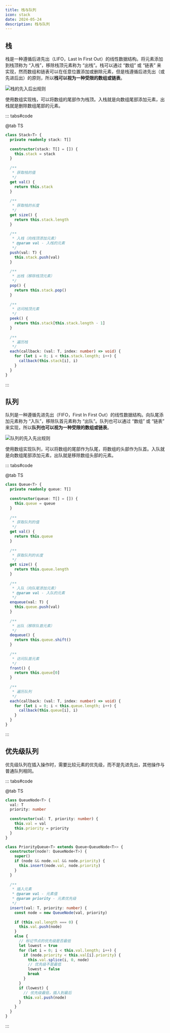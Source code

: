 ```yaml
---
title: 栈与队列
icon: stack
date: 2024-05-24
description: 栈与队列
---
```


## 栈

栈是一种遵循后进先出（LIFO，Last In First Out）的线性数据结构。将元素添加到栈顶称为 “入栈”，移除栈顶元素称为 “出栈”。栈可以通过 “数组” 或 “链表” 来实现，然而数组和链表可以在任意位置添加或删除元素，但是栈遵循后进先出（或先进后出）的原则，所以**栈可以视为一种受限的数组或链表**。

![栈的先入后出规则](../.vuepress/public/image/stack_operations.png)

使用数组实现栈，可以将数组的尾部作为栈顶。入栈就是向数组尾部添加元素，出栈就是删除数组尾部的元素。

::: tabs#code

@tab TS

```ts
class Stack<T> {
  private readonly stack: T[]
  
  constructor(stack: T[] = []) {
    this.stack = stack
  }
  
  /**
   * 获取栈的值
   */
  get val() {
    return this.stack
  }
  
  /**
   * 获取栈的长度
   */
  get size() {
    return this.stack.length
  }
  
  /**
   * 入栈（向栈顶添加元素）
   * @param val - 入栈的元素
   */
  push(val: T) {
    this.stack.push(val)
  }
  
  /**
   * 出栈（移除栈顶元素）
   */
  pop() {
    return this.stack.pop()
  }
  
  /**
   * 访问栈顶元素
   */
  peek() {
    return this.stack[this.stack.length - 1]
  }
  
  /**
   * 遍历栈
   */
  each(callback: (val: T, index: number) => void) {
    for (let i = 0; i < this.stack.length; i++) {
      callback(this.stack[i], i)
    }
  }
}
```

:::

## 队列

队列是一种遵循先进先出（FIFO，First In First Out）的线性数据结构。向队尾添加元素称为 “入队”，移除队首元素称为 “出队”。队列也可以通过 “数组” 或 “链表” 来实现，所以**队列也可以视为一种受限的数组或链表**。

![队列的先入先出规则](../.vuepress/public/image/queue_operations.png)

使用数组实现队列，可以将数组的尾部作为队尾，将数组的头部作为队首。入队就是向数组尾部添加元素，出队就是移除数组头部的元素。

::: tabs#code

@tab TS

```ts
class Queue<T> {
  private readonly queue: T[]
  
  constructor(queue: T[] = []) {
    this.queue = queue
  }
  
  /**
   * 获取队列的值
   */
  get val() {
    return this.queue
  }
  
  /**
   * 获取队列的长度
   */
  get size() {
    return this.queue.length
  }
  
  /**
   * 入队（向队尾添加元素）
   * @param val - 入队的元素
   */
  enqueue(val: T) {
    this.queue.push(val)
  }
  
  /**
   * 出队（移除队首元素）
   */
  dequeue() {
    return this.queue.shift()
  }
  
  /**
   * 访问队首元素
   */
  front() {
    return this.queue[0]
  }
  
  /**
   * 遍历队列
   */
  each(callback: (val: T, index: number) => void) {
    for (let i = 0; i < this.queue.length; i++) {
      callback(this.queue[i], i)
    }
  }
}
```

:::

## 优先级队列

优先级队列在插入操作时，需要比较元素的优先级，而不是先进先出，其他操作与普通队列相同。

::: tabs#code

@tab TS

```ts
class QueueNode<T> {
  val: T
  priority: number
  
  constructor(val: T, priority: number) {
    this.val = val
    this.priority = priority
  }
}

class PriorityQueue<T> extends Queue<QueueNode<T>> {
  constructor(node?: QueueNode<T>) {
    super()
    if (node && node.val && node.priority) {
      this.insert(node.val, node.priority)
    }
  }
  
  /**
   * 插入元素
   * @param val - 元素值
   * @param priority - 元素优先级
   */
  insert(val: T, priority: number) {
    const node = new QueueNode(val, priority)
    
    if (this.val.length === 0) {
      this.val.push(node)
    }
    else {
      // 标记节点的优先级是否最低
      let lowest = true
      for (let i = 0; i < this.val.length; i++) {
        if (node.priority < this.val[i].priority) {
          this.val.splice(i, 0, node)
          // 优先级不是最低
          lowest = false
          break
        }
      }
      if (lowest) {
        // 优先级最低，插入到最后
        this.val.push(node)
      }
    }
  }
}
```

:::
